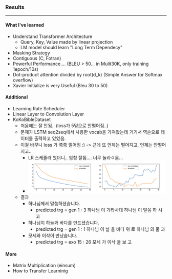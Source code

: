 ### Results
------
#### What I've learned
- Understand Transformer Architecture
  - Query, Key, Value made by linear projection
  - LM model should learn "Long Term Dependecy"
- Masking Strategy
- Contiguous (C, Fotran)
- Powerful Performance.... (BLEU > 50... in Mulit30K, only training 1epoch/10s)
- Dot-product attention divided by root(d_k) (Simple Answer for Softmax overflow)
- Xavier Initialize is very Useful (Bleu 30 to 50)

#### Additional
- Learning Rate Scheduler
- Linear Layer to Convolution Layer
- KoKoBibleDataset
  - 처음에는 잘 안됨.. (loss가 5밑으로 안떨어짐..) 
  - 문제가 LSTM seq2seq에서 사용한 vocab을 가져왔는데 거기서 역순으로 데이터를 출력하고 있었음. 
  - 이걸 바꾸니 loss 가 쭉쭉 떨어짐 :) -> 근데 또 언제는 떨어지고, 언제는 안떨어지고.. 
    - LR 스케줄러 썼더니.. 엄청 잘됨.... 너무 놀라ㅇ움...
    - ![스케줄러 비교](./resource/schedule_option.png)
  - 결과
    - 하나님께서 말씀하셨습니다.
      - predicted trg = gen 1 : 3 하나님 이 가라사대 하나님 이 말씀 하 시 고 <EOS>
    - 하나님이 하늘과 바다를 만드셨습니다.
      - predicted trg = gen 1 : 1 하나님 이 날 을 바다 위 로 하나님 의 물 과 <EOS>
    - 모세와 이삭이 만났습니다.
      - predicted trg = exo 15 : 26 모세 가 이삭 을 보 고 <EOS>

#### More
- Matrix Multiplication (einsum)
- How to Transfer Learninig

